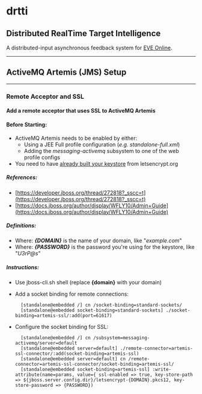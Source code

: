 # **drtti**
## Distributed RealTime Target Intelligence
A distributed-input asynchronous feedback system for [EVE Online](http://www.eveonline.com/).

---

## ActiveMQ Artemis (JMS) Setup

---

### Remote Acceptor and SSL

#### Add a remote acceptor that uses SSL to ActiveMQ Artemis

#### Before Starting:
* ActiveMQ Artemis needs to be enabled by either:
  * Using a JEE Full profile configuration (_e.g. standalone-full.xml_)
  * Adding the _messaging-activemq_ subsystem to one of the web profile configs
* You need to have [already built your keystore](ConfigLetsEncrypt.md) from letsencrypt.org

##### References:
* [https://developer.jboss.org/thread/272818?_sscc=t](https://developer.jboss.org/thread/272818?_sscc=t)
* [https://docs.jboss.org/author/display/WFLY10/Admin+Guide](https://docs.jboss.org/author/display/WFLY10/Admin+Guide)

##### Definitions:
* Where: _**{DOMAIN}**_ is the name of your domain, like "_example.com_"
* Where: _**{PASSWORD}**_ is the password you're using for the keystore, like "_U$3rP@s$_"

##### Instructions:
* Use jboss-cli.sh shell (replace **{domain}** with your domain)
* Add a socket binding for remote connections:

        [standalone@embedded /] cn /socket-binding=standard-sockets/
        [standalone@embedded socket-binding=standard-sockets] ./socket-binding=artemis-ssl/:add(port=61617)

* Configure the socket binding for SSL:

        [standalone@embedded /] cn /subsystem=messaging-activemq/server=default
        [standalone@embedded server=default] ./remote-connector=artemis-ssl-connector/:add(socket-binding=artemis-ssl)
        [standalone@embedded server=default] cn /remote-connector=artemis-ssl-connector/socket-binding=artemis-ssl/
        [standalone@embedded socket-binding=artemis-ssl] :write-attribute(name=params, value={ ssl-enabled => true, key-store-path => ${jboss.server.config.dir}/letsencrypt-{DOMAIN}.pkcs12, key-store-password => {PASSWORD})